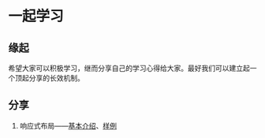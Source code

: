 # 一起学习

## 缘起
希望大家可以积极学习，继而分享自己的学习心得给大家。最好我们可以建立起一个顶起分享的长效机制。

## 分享
1. 响应式布局——[基本介绍](https://github.com/BestACE/learning/blob/master/01responsive/rwd.md)、[样例](//bestace.github.io/learning/01rwd.html)

